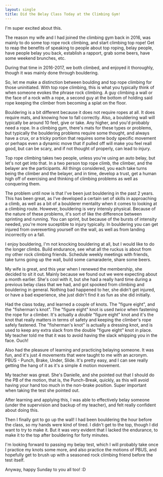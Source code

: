```yaml
---
layout: single
title: Did the Belay Class Today at the Climbing Gym!
---
```


I'm super excited about this.

The reason my wife and I had joined the climbing gym back in 2016, was mainly to do some top rope rock climbing, and start climbing top rope! Get to reap the benefits of speaking to people about top roping, belay people, have people belay you back, establish a rapport, grab some beers, have some weekend brunches, etc.

During that time in 2016-2017, we both climbed, and enjoyed it thoroughly, though it was mainly done through bouldering.

So, let me make a distinction between boulding and top rope climbing for those uninitiated. With top rope climbing, this is what you typically think of when someone evokes the phrase rock climbing. A guy climbing a wall or the face of a rock with a rope, a second guy at the bottom of holding said rope keeping the climber from becoming a splat on the floor.

Bouldering is a bit different because it does not require ropes at all. It does require mats, and knowing how to fall correctly. Also, a bouldering wall will typically be around 10 feet, give or take. Any higher, and you'd probably need a rope. In a climbing gym, there's mats for these types or problems, but typically the bouldering problems require some thought, and always have a crux, or a tricky portion that requires some body specific movement or perhaps even a dynamic move that if pulled off will make you feel reall good, but can be scary, and if not thought of properly, can lead to injury.

Top rope climbing takes two people, unless you're using an auto belay, but let's not get into that. In a two person top rope climb, the climber, and the belayer are the participants. All things considered, you each take turns being the climber and the belayer, and in time, develop a trust, get a human high off of exercising and thinking of climbing problems as well as conquering them.

The problem until now is that I've been just bouldering in the past 2 years. This has been great, as I've developed a certain set of skills in approaching a climb, as well as a bit of a boulderer mentality when it comes to looking at a climbing route. However, bouldering is very intensly physical. Because of the nature of these problems, it's sort of like the difference between sprinting and running. You can sprint, but because of the bursts of intensity needed, you're more suceptible to injury typically. In bouldering you can get injured from overexerting yourself on the wall, as well as from landing incorrectly on a fall. 

I enjoy bouldering, I'm not knocking bouldering at all, but I would like to do the longer climbs. Build endurance, see what all the ruckus is about from my other rock climbing friends. Schedule weekly meetings with friends, take turns going up the wall, build some camaraderie, share some beers.

My wife is great, and this year when I renewed the membership, she decided to sit it out. Mainly because we found out we were expecting about a month earlier. She's cool with it, but she had a really hard time during a previous belay class that we had, and got spooked from climbing and bouldering in general. Nothing bad happened to her, she didn't get injured, or have a bad experience, she just didn't find it as fun as she did initially.

Had the class today, and learned a couple of knots. The "figure eight", and the "fisherman's knot". The "figure eight" knot is used _twice_ when fastening the rope for a climber. It's actually a _double_ "figure eight" knot and it's the knot that really matters in terms of safety and keeping the climber's rope safely fastened. The "fisherman's knot" is actually a dressing knot, and is used to keep any extra slack from the double "figure eight" knot in place. My teacher told me that it was to avoid having the slack whipping you in the face. Ouch!

Also had the pleasure of learning and practicing belaying someone. It was fun, and it's just 4 movements that were taught to me with an acronym. PBUS - Punch, Brake, Under, Slide. It's pretty easy, and I can see really getting the hang of it as it's a simple 4 motion movement.

My teacher was great. She's Danielle, and she pointed out that I should do the PB of the motion, that is, the Punch-Break, quickly, as this will avoid having your hand too much in the non-brake position. Super important when taking the test she pointed out.

After learning and applying this, I was able to effectively belay someone (under the supervision and backup of my teacher), and felt really confident about doing this.

Then I finally got to go up the wall! I had been bouldering the hour before the class, so my hands were kind of tired. I didn't get to the top, though I did want to try to make it. But it was very evident that I lacked the endurance, to make it to the top after bouldering for forty minutes.

I'm looking forward to passing my belay test, which I will probably take once I practice my knots some more, and also practice the motions of PBUS, and hopefully get to brush up with a seasoned rock climbing friend before the test itself.

Anyway, happy Sunday to you all too! :D
